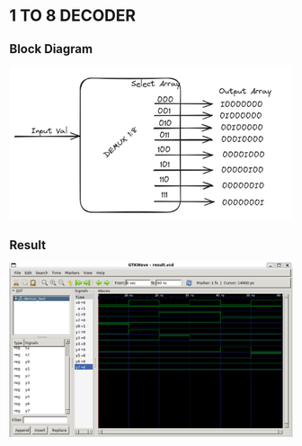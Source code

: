 <h1>1 TO 8 DECODER</h1>
<h2>Block Diagram</h2>
<div align = 'center'>
<img src = 'demux.png'>
</div>
<h2>Result</h2>
<img src="./1to8demux.png" alt="1 to 8 decoder." />
